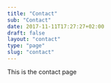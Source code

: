 ```yaml
---
title: "Contact"
sub: "Contact"
date: 2017-11-11T17:27:27+02:00
draft: false
layout: "contact"
type: "page"
slug: "contact"
---
```


This is the contact page
